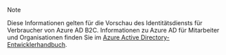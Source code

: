 > [!NOTE]
> Diese Informationen gelten für die Vorschau des Identitätsdiensts für Verbraucher von Azure AD B2C. Informationen zu Azure AD für Mitarbeiter und Organisationen 
> finden Sie im [Azure Active Directory-Entwicklerhandbuch](../articles/active-directory/active-directory-developers-guide.md).
> 
> 

<!----HONumber=Oct15_HO3-->